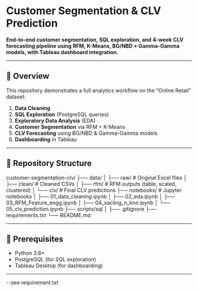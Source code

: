 # Customer Segmentation & CLV Prediction

**End-to-end customer segmentation, SQL exploration, and 4-week CLV forecasting pipeline using RFM, K-Means, BG/NBD + Gamma-Gamma models, with Tableau dashboard integration.**

---

## 📖 Overview

This repository demonstrates a full analytics workflow on the “Online Retail” dataset:

1. **Data Cleaning**  
2. **SQL Exploration** (PostgreSQL queries)  
3. **Exploratory Data Analysis** (EDA)  
4. **Customer Segmentation** via RFM + K-Means  
5. **CLV Forecasting** using BG/NBD & Gamma-Gamma models  
6. **Dashboarding** in Tableau

---

## 📂 Repository Structure

customer-segmentation-clv/
├── data/
│ ├── raw/ # Original Excel files
│ ├── clean/ # Cleaned CSVs
│ ├── rfm/ # RFM outputs (table, scaled, clustered)
│ └── clv/ # Final CLV predictions
├── notebooks/ # Jupyter notebooks
│ ├── 01_data_cleaning.ipynb
│ ├── 02_eda.ipynb
│ ├── 03_RFM_Feature_engg.ipynb
│ ├── 04_sacling_n_knn.ipynb
│ └── 05_clv_prediction.ipynb
├── scripts/sql
│ 
├── .gitignore
├── requirements.txt
└── README.md

---

## 🔧 Prerequisites

- Python 3.8+  
- PostgreSQL (for SQL exploration)  
- Tableau Desktop (for dashboarding)  

---
--see requirement.txt

